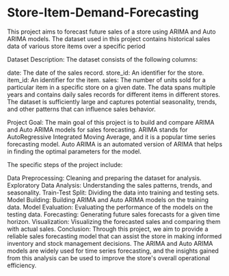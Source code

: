 # Store-Item-Demand-Forecasting
This project aims to forecast future sales of a store using ARIMA and Auto ARIMA models. The dataset used in this project contains historical sales data of various store items over a specific period

Dataset Description:
The dataset consists of the following columns:

date: The date of the sales record.
store_id: An identifier for the store.
item_id: An identifier for the item.
sales: The number of units sold for a particular item in a specific store on a given date.
The data spans multiple years and contains daily sales records for different items in different stores. The dataset is sufficiently large and captures potential seasonality, trends, and other patterns that can influence sales behavior.

Project Goal:
The main goal of this project is to build and compare ARIMA and Auto ARIMA models for sales forecasting. ARIMA stands for AutoRegressive Integrated Moving Average, and it is a popular time series forecasting model. Auto ARIMA is an automated version of ARIMA that helps in finding the optimal parameters for the model.

The specific steps of the project include:

Data Preprocessing: Cleaning and preparing the dataset for analysis.
Exploratory Data Analysis: Understanding the sales patterns, trends, and seasonality.
Train-Test Split: Dividing the data into training and testing sets.
Model Building: Building ARIMA and Auto ARIMA models on the training data.
Model Evaluation: Evaluating the performance of the models on the testing data.
Forecasting: Generating future sales forecasts for a given time horizon.
Visualization: Visualizing the forecasted sales and comparing them with actual sales.
Conclusion:
Through this project, we aim to provide a reliable sales forecasting model that can assist the store in making informed inventory and stock management decisions. The ARIMA and Auto ARIMA models are widely used for time series forecasting, and the insights gained from this analysis can be used to improve the store's overall operational efficiency.
